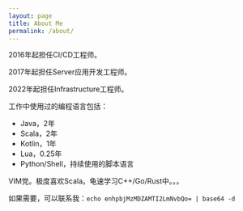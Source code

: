 ```yaml
---
layout: page
title: About Me
permalink: /about/
---
```


2016年起担任CI/CD工程师。

2017年起担任Server应用开发工程师。

2022年起担任Infrastructure工程师。

工作中使用过的编程语言包括：
- Java，2年
- Scala，2年
- Kotlin，1年
- Lua，0.25年
- Python/Shell，持续使用的脚本语言

VIM党。极度喜欢Scala。龟速学习C++/Go/Rust中。。。

如果需要，可以联系我：`echo enhpbjMzMDZAMTI2LmNvbQo= | base64 -d`
